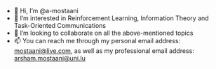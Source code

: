 - 👋 Hi, I’m @a-mostaani
- 👀 I’m interested in Reinforcement Learning, Information Theory and Task-Oriented Communications
- 💞️ I’m looking to collaborate on all the above-mentioned topics
- 📫 You can reach me through my personal email address: mostaani@live.com, as well as my professional email address: arsham.mostaani@uni.lu

<!---
a-mostaani/a-mostaani is a ✨ special ✨ repository because its `README.md` (this file) appears on your GitHub profile.
You can click the Preview link to take a look at your changes.
--->
